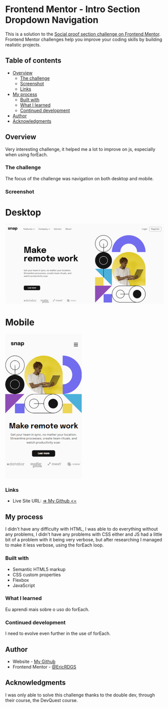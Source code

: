 # Frontend Mentor - Intro Section Dropdown Navigation

This is a solution to the [Social proof section challenge on Frontend Mentor](https://www.frontendmentor.io/challenges/intro-section-with-dropdown-navigation-ryaPetHE5). Frontend Mentor challenges help you improve your coding skills by building realistic projects. 

## Table of contents

- [Overview](#overview)
  - [The challenge](#the-challenge)
  - [Screenshot](#screenshot)
  - [Links](#links)
- [My process](#my-process)
  - [Built with](#built-with)
  - [What I learned](#what-i-learned)
  - [Continued development](#continued-development)
- [Author](#author)
- [Acknowledgments](#acknowledgments)


## Overview

Very interesting challenge, it helped me a lot to improve on js, especially when using forEach.

### The challenge

The focus of the challenge was navigation on both desktop and mobile.

### Screenshot

# Desktop

<img src="src/images/screenshot-desktop.png" alt="desktop">

# Mobile

<img src="src/images/screenshot-mobile.png" alt="Mobile">

### Links

- Live Site URL: [ => My Github <=](https://ericrdgs.github.io/Intro-Section-Dropdown-Navigation/)

## My process

I didn't have any difficulty with HTML, I was able to do everything without any problems, I didn't have any problems with CSS either and JS had a little bit of a problem with it being very verbose, but after researching I managed to make it less verbose, using the forEach loop.

### Built with

- Semantic HTML5 markup
- CSS custom properties
- Flexbox
- JavaScript

### What I learned

Eu aprendi mais sobre o uso do forEach.

### Continued development

I need to evolve even further in the use of forEach.

## Author

- Website - [My Github](https://github.com/EricRDGS)
- Frontend Mentor - [@EricRDGS](https://www.frontendmentor.io/profile/EricRDGS)


## Acknowledgments

I was only able to solve this challenge thanks to the double dev, through their course, the DevQuest course.
